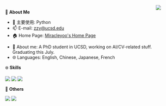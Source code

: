 <a href="#">
  <img align="right" src="https://github-readme-stats.vercel.app/api?username=miracleyoo&count_private=true&show_icons=true" />
</a>


🍓 **About Me**

- 🔭 主要使用: Python
- 📫 E-mail: zzy@ucsd.edu
- 🏠 Home Page: [Miracleyoo's Home Page](https://zhongyangzhang.owlstown.net/)
<!-- - 🧑🏼‍💻 Blog: [Miracleyoo's Blog]() -->
- 👯 About me: A PhD student in UCSD, working on AI/CV-related stuff. Graduating this July.
- 🌐 Languages: English, Chinese, Japanese, French

❄️ **Skills**

![](https://img.shields.io/badge/-Python-3e74a2?style=flat-square&logo=Python&logoColor=fff)
![](https://img.shields.io/badge/-Docker-2496ED?style=flat-square&logo=Docker&logoColor=fff)
![](https://img.shields.io/badge/-Linux-000000?style=flat-square&logo=Linux&logoColor=fff)


🎄 **Others**

<img src="https://github-readme-stats.vercel.app/api/top-langs/?username=miracleyoo&layout=compact" />
<img src="https://osu-sig.vercel.app/card?user=miracleyoo&mode=std&blur=6&animation=true&mini=true" />

<!--
**miracleyoo/miracleyoo** is a ✨ _special_ ✨ repository because its `README.md` (this file) appears on your GitHub profile.

Here are some ideas to get you started:

- 🔭 I’m currently working on ...
- 🌱 I’m currently learning ...
- 👯 I’m looking to collaborate on ...
- 🤔 I’m looking for help with ...
- 💬 Ask me about ...
- 📫 How to reach me: ...
- 😄 Pronouns: ...
- ⚡ Fun fact: ...
-->
